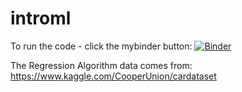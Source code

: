 # introml
To run the code - click the mybinder button:
[![Binder](https://mybinder.org/badge_logo.svg)](https://mybinder.org/v2/gh/fenago/introml/HEAD)

The Regression Algorithm data comes from:
https://www.kaggle.com/CooperUnion/cardataset

